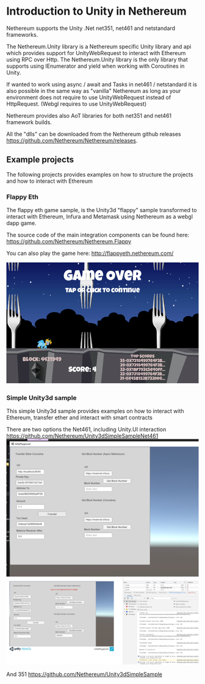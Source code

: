 # Introduction to Unity in Nethereum

Nethereum supports the Unity .Net net351, net461 and netstandard frameworks. 

The Nethereum.Unity library is a Nethereum specific Unity library and api which provides support for UnityWebRequest to interact with Ethereum using RPC over Http. The Nethereum.Unity library is the only library that supports using IEnumerator and yield when working with Coroutines in Unity.

If wanted to work using async / await and Tasks in net461 / netstandard it is also possible in the same way as "vanilla" Nethereum as long as your environment does not require to use UnityWebRequest instead of HttpRequest. (Webgl requires to use UnityWebRequest)

Nethereum provides also AoT libraries for both net351 and net461 framework builds.

All the "dlls" can be downloaded from the Nethereum github releases https://github.com/Nethereum/Nethereum/releases.

## Example projects

The following projects provides examples on how to structure the projects and how to interact with Ethereum

### Flappy Eth

The flappy eth game sample, is the Unity3d "flappy" sample transformed to interact with Ethereum, Infura and Metamask using Nethereum as a webgl dapp game.

The source code of the main integration components can be found here: https://github.com/Nethereum/Nethereum.Flappy

You can also play the game here: http://flappyeth.nethereum.com/

![Flappy Eth](screenshots/flappy.png)

### Simple Unity3d sample

This simple Unity3d sample provides examples on how to interact with Ethereum, transfer ether and interact with smart contracts

There are two options the Net461, including Unity.UI interaction 
https://github.com/Nethereum/Unity3dSimpleSampleNet461
![Desktop](screenshots/desktop.PNG "Desktop")
![Webgl](screenshots/webgl.png "Webgl")

And 351
https://github.com/Nethereum/Unity3dSimpleSample
